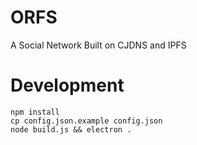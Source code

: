 # ORFS

A Social Network Built on CJDNS and IPFS

# Development

    npm install
    cp config.json.example config.json
    node build.js && electron .
